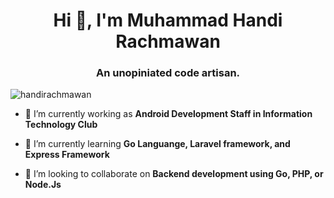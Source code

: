 <h1 align="center">Hi 👋, I'm Muhammad Handi Rachmawan</h1>
<h3 align="center">An unopiniated code artisan.</h3>

<p align="left"> <img src="https://komarev.com/ghpvc/?username=handirachmawan&label=Profile%20views&color=0e75b6&style=flat" alt="handirachmawan" /> </p>

- 🔭 I’m currently working as **Android Development Staff in Information Technology Club**

- 🌱 I’m currently learning **Go Languange, Laravel framework, and Express Framework**

- 👯 I’m looking to collaborate on **Backend development using Go, PHP, or Node.Js**
